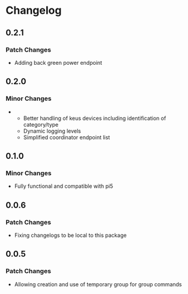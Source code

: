 # Changelog

## 0.2.1

### Patch Changes

- Adding back green power endpoint

## 0.2.0

### Minor Changes

-   - Better handling of keus devices including identification of category/type
    - Dynamic logging levels
    - Simplified coordinator endpoint list

## 0.1.0

### Minor Changes

- Fully functional and compatible with pi5

## 0.0.6

### Patch Changes

- Fixing changelogs to be local to this package

## 0.0.5

### Patch Changes

- Allowing creation and use of temporary group for group commands

